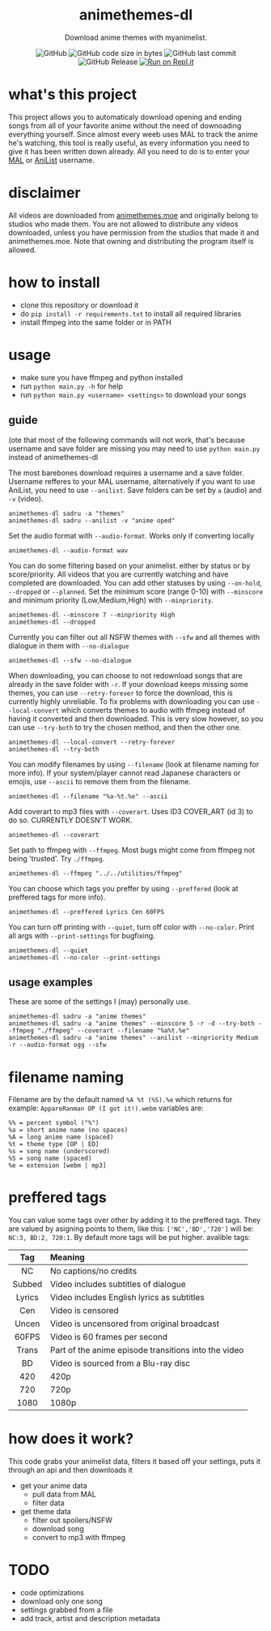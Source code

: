 <div align="center">
  <h1>animethemes-dl</h1>
  Download anime themes with myanimelist.
  
  ![GitHub](https://img.shields.io/github/license/thesadru/animethemes-dl)
  ![GitHub code size in bytes](https://img.shields.io/github/languages/code-size/thesadru/animethemes-dl)
  ![GitHub last commit](https://img.shields.io/github/last-commit/thesadru/animethemes-dl)
  ![GitHub Release](https://img.shields.io/github/release/thesadru/animethemes-dl)
  [![Run on Repl.it](https://repl.it/badge/github/thesadru/animethemes-dl)](https://repl.it/github/thesadru/animethemes-dl)
</div>

# what's this project
This project allows you to automaticaly download opening and ending songs from all of your favorite anime without the need of downoading everything yourself. Since almost every weeb uses MAL to track the anime he's watching, this tool is really useful, as every information you need to give it has been written down already. All you need to do is to enter your [MAL](https://myanimelist.net) or [AniList](https://anilist.co) username.
# disclaimer
All videos are downloaded from [animethemes.moe](https://themes.moe/) and originally belong to studios who made them. You are not allowed to distribute any videos downloaded, unless you have permission from the studios that made it and animethemes.moe.
Note that owning and distributing the program itself is allowed.
# how to install
- clone this repository or download it
- do `pip install -r requirements.txt` to install all required libraries
- install ffmpeg into the same folder or in PATH
# usage
- make sure you have ffmpeg and python installed
- run `python main.py -h` for help
- run `python main.py <username> <settings>` to download your songs
## guide
(ote that most of the following commands will not work, that's because username and save folder are missing
you may need to use `python main.py` instead of animethemes-dl

The most barebones download requires a username and a save folder.
Username refferes to your MAL username, alternatively if you want to use AniList, you need to use `--anilist`.
Save folders can be set by `a` (audio) and `-v` (video).
```
animethemes-dl sadru -a "themes"
animethemes-dl sadru --anilist -v "anime oped"
```

Set the audio format with `--audio-format`. Works only if converting locally
```
animethemes-dl --audio-format wav
```

You can do some filtering based on your animelist. either by status or by score/priority.
All videos that you are currently watching and have completed are downloaded. You can add other statuses by using `--on-hold`, `--dropped` or `--planned`.
Set the minimum score (range 0-10) with `--minscore` and minimum priority (Low,Medium,High) with `--minpriority`.
```
animethemes-dl --minscore 7 --minpriority High
animethemes-dl --dropped
```

Currently you can filter out all NSFW themes with `--sfw` and all themes with dialogue in them with `--no-dialogue`
```
animethemes-dl --sfw --no-dialogue
```

When downloading, you can choose to not redownload songs that are already in the save folder with `-r`.
If your download keeps missing some themes, you can use `--retry-forever` to force the download, this is currently highly unreliable.
To fix problems with downloading you can use `--local-convert` which converts themes to audio with ffmpeg instead of having it converted and then downloaded. This is very slow however, so you can use `--try-both` to try the chosen method, and then the other one.
```
animethemes-dl --local-convert --retry-forever
animethemes-dl --try-both
```

You can modify filenames by using `--filename` (look at filename naming for more info). If your system/player cannot read Japanese characters or emojis, use `--ascii` to remove them from the filename.
```
animethemes-dl --filename "%a-%t.%e" --ascii
```

Add coverart to mp3 files with `--coverart`. Uses ID3 COVER_ART (id 3) to do so. 
CURRENTLY DOESN'T WORK.
```
animethemes-dl --coverart
```

Set path to ffmpeg with `--ffmpeg`. Most bugs might come from ffmpeg not being 'trusted'. Try `./ffmpeg`.
```
animethemes-dl --ffmpeg "../../utilities/ffmpeg"
```

You can choose which tags you preffer by using `--preffered` (look at preffered tags for more info).
```
animethemes-dl --preffered Lyrics Cen 60FPS
```

You can turn off printing with `--quiet`, turn off color with `--no-color`.
Print all args with `--print-settings` for bugfixing.
```
animethemes-dl --quiet
animethemes-dl --no-color --print-settings
```

## usage examples
These are some of the settings I (may) personally use.
```
animethemes-dl sadru -a "anime themes"
animethemes-dl sadru -a "anime themes" --minscore 5 -r -d --try-both --ffmpeg "./ffmpeg" --coverart --filename "%a%t.%e"
animethemes-dl sadru -a "anime themes" --anilist --minpriority Medium -r --audio-format ogg --sfw
```

# filename naming
Filename are by the default named `%A %t (%S).%e` which returns for example: `AppareRanman OP (I got it!).webm`
variables are:
```
%% = percent symbol ("%")
%a = short anime name (no spaces)
%A = long anime name (spaced)
%t = theme type [OP | ED]
%s = song name (underscored)
%S = song name (spaced)
%e = extension [webm | mp3]
```
# preffered tags
You can value some tags over other by adding it to the preffered tags.
They are valued by asigning points to them, like this: `['NC','BD','720']` will be: `NC:3, BD:2, 720:1`.
By default more tags will be put higher.
avalible tags:

| Tag     | Meaning |
|:-------:|:--------|
| NC	    | No captions/no credits |
| Subbed  |	Video includes subtitles of dialogue |
| Lyrics  |	Video includes English lyrics as subtitles |
| Cen	    | Video is censored |
| Uncen	  | Video is uncensored from original broadcast |
| 60FPS	  | Video is 60 frames per second |
| Trans	  | Part of the anime episode transitions into the video |
| BD	    | Video is sourced from a Blu-ray disc |
| 420     | 420p |
| 720	    | 720p |
| 1080	  | 1080p |
# how does it work?
This code grabs your animelist data, filters it based off your settings, puts it through an api and then downloads it
- get your anime data
  - pull data from MAL
  - filter data
- get theme data
  - filter out spoilers/NSFW
  - download song
  - convert to mp3 with ffmpeg
# TODO
- code optimizations
- download only one song
- settings grabbed from a file
- add track, artist and description metadata